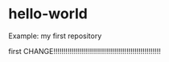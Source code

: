 # hello-world
Example: my first repository

first CHANGE!!!!!!!!!!!!!!!!!!!!!!!!!!!!!!!!!!!!!!!!!!!!!!!!!!!!!
